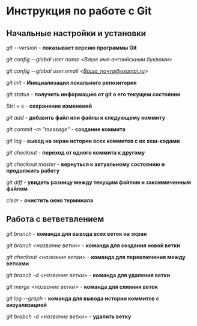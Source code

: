 # Инструкция по работе с Git


## Начальные настройки и установки

*git --version* - **показывает версию программы Git**

*git config --global user name <Ваше имя английскими буквами>*

*git config --global user.email <Ваша_почта@exampl.ru>*

*git init* - **Инициализация локального репозитория**

*git status* - **получить информацию от git о его текущем состоянии**

Strl + s - **сохранение изменений**

*git add* - **добавить файл или файлы к следующему коммиту**

*git commit -m "message"* - **создание коммита**

*git log* - **вывод на экран истории всех коммитов с их хеш-кодами**

*git checkout* - **переход от одного коммита к другому**

*git checkout master* - **вернуться к актуальному состоянию и продолжить работу**

*git diff* - **увидеть разницу между текущим файлом и закоммиченным файлом**

*clear* - **очистить окно терминала**


## Работа с ветветвлением

*git branch* - **команда для вывода всех веток на экран**

*git branch <название ветки>* - **команда для создания новой ветки**

*git checkout <название ветки>* - **команда для переключения между ветками**

*git branch -d <название ветки>* - **команда для удаления ветки**

*git merge <название ветки>* - **команда для слияния веток**

*git log --graph* - **команда для вывода истории коммитов с визуализацией**

*git brabch -d <название ветки>* - **удалить ветку**


